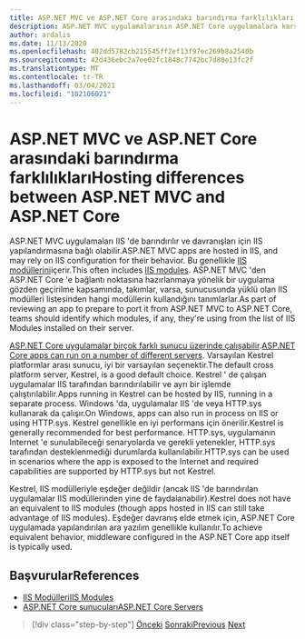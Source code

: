 ```yaml
---
title: ASP.NET MVC ve ASP.NET Core arasındaki barındırma farklılıkları
description: ASP.NET MVC uygulamalarının ASP.NET Core uygulamalara karşı nasıl barındırıldığı ile arasındaki farklılıklara genel bakış.
author: ardalis
ms.date: 11/13/2020
ms.openlocfilehash: 402dd5782cb215545ff2ef13f97ec269b8a2540b
ms.sourcegitcommit: 42d436ebc2a7ee02fc1848c7742bc7d80e13fc2f
ms.translationtype: MT
ms.contentlocale: tr-TR
ms.lasthandoff: 03/04/2021
ms.locfileid: "102106021"
---
```

# <a name="hosting-differences-between-aspnet-mvc-and-aspnet-core"></a><span data-ttu-id="7c73e-103">ASP.NET MVC ve ASP.NET Core arasındaki barındırma farklılıkları</span><span class="sxs-lookup"><span data-stu-id="7c73e-103">Hosting differences between ASP.NET MVC and ASP.NET Core</span></span>

<span data-ttu-id="7c73e-104">ASP.NET MVC uygulamaları IIS 'de barındırılır ve davranışları için IIS yapılandırmasına bağlı olabilir.</span><span class="sxs-lookup"><span data-stu-id="7c73e-104">ASP.NET MVC apps are hosted in IIS, and may rely on IIS configuration for their behavior.</span></span> <span data-ttu-id="7c73e-105">Bu genellikle [IIS modüllerini](/iis/get-started/introduction-to-iis/iis-modules-overview)içerir.</span><span class="sxs-lookup"><span data-stu-id="7c73e-105">This often includes [IIS modules](/iis/get-started/introduction-to-iis/iis-modules-overview).</span></span> <span data-ttu-id="7c73e-106">ASP.NET MVC 'den ASP.NET Core 'e bağlantı noktasına hazırlanmaya yönelik bir uygulama gözden geçirilme kapsamında, takımlar, varsa, sunucusunda yüklü olan IIS modülleri listesinden hangi modüllerin kullandığını tanımlarlar.</span><span class="sxs-lookup"><span data-stu-id="7c73e-106">As part of reviewing an app to prepare to port it from ASP.NET MVC to ASP.NET Core, teams should identify which modules, if any, they're using from the list of IIS Modules installed on their server.</span></span>

<span data-ttu-id="7c73e-107">[ASP.NET Core uygulamalar birçok farklı sunucu üzerinde çalışabilir](/aspnet/core/fundamentals/servers/).</span><span class="sxs-lookup"><span data-stu-id="7c73e-107">[ASP.NET Core apps can run on a number of different servers](/aspnet/core/fundamentals/servers/).</span></span> <span data-ttu-id="7c73e-108">Varsayılan Kestrel platformlar arası sunucu, iyi bir varsayılan seçenektir.</span><span class="sxs-lookup"><span data-stu-id="7c73e-108">The default cross platform server, Kestrel, is a good default choice.</span></span> <span data-ttu-id="7c73e-109">Kestrel ' de çalışan uygulamalar IIS tarafından barındırılabilir ve ayrı bir işlemde çalıştırılabilir.</span><span class="sxs-lookup"><span data-stu-id="7c73e-109">Apps running in Kestrel can be hosted by IIS, running in a separate process.</span></span> <span data-ttu-id="7c73e-110">Windows 'da, uygulamalar IIS 'de veya HTTP.sys kullanarak da çalışır.</span><span class="sxs-lookup"><span data-stu-id="7c73e-110">On Windows, apps can also run in process on IIS or using HTTP.sys.</span></span> <span data-ttu-id="7c73e-111">Kestrel genellikle en iyi performans için önerilir.</span><span class="sxs-lookup"><span data-stu-id="7c73e-111">Kestrel is generally recommended for best performance.</span></span> <span data-ttu-id="7c73e-112">HTTP.sys, uygulamanın Internet 'e sunulabileceği senaryolarda ve gerekli yetenekler, HTTP.sys tarafından desteklenmediği durumlarda kullanılabilir.</span><span class="sxs-lookup"><span data-stu-id="7c73e-112">HTTP.sys can be used in scenarios where the app is exposed to the Internet and required capabilities are supported by HTTP.sys but not Kestrel.</span></span>

<span data-ttu-id="7c73e-113">Kestrel, IIS modülleriyle eşdeğer değildir (ancak IIS 'de barındırılan uygulamalar IIS modüllerinden yine de faydalanabilir).</span><span class="sxs-lookup"><span data-stu-id="7c73e-113">Kestrel does not have an equivalent to IIS modules (though apps hosted in IIS can still take advantage of IIS modules).</span></span> <span data-ttu-id="7c73e-114">Eşdeğer davranış elde etmek için, ASP.NET Core uygulamada yapılandırılan ara yazılım genellikle kullanılır.</span><span class="sxs-lookup"><span data-stu-id="7c73e-114">To achieve equivalent behavior, middleware configured in the ASP.NET Core app itself is typically used.</span></span>

## <a name="references"></a><span data-ttu-id="7c73e-115">Başvurular</span><span class="sxs-lookup"><span data-stu-id="7c73e-115">References</span></span>

- [<span data-ttu-id="7c73e-116">IIS Modülleri</span><span class="sxs-lookup"><span data-stu-id="7c73e-116">IIS Modules</span></span>](/iis/get-started/introduction-to-iis/iis-modules-overview)
- [<span data-ttu-id="7c73e-117">ASP.NET Core sunucuları</span><span class="sxs-lookup"><span data-stu-id="7c73e-117">ASP.NET Core Servers</span></span>](/aspnet/core/fundamentals/servers/)

>[!div class="step-by-step"]
><span data-ttu-id="7c73e-118">[Önceki](app-startup-differences.md) 
> [Sonraki](serving-static-files.md)</span><span class="sxs-lookup"><span data-stu-id="7c73e-118">[Previous](app-startup-differences.md)
[Next](serving-static-files.md)</span></span>
